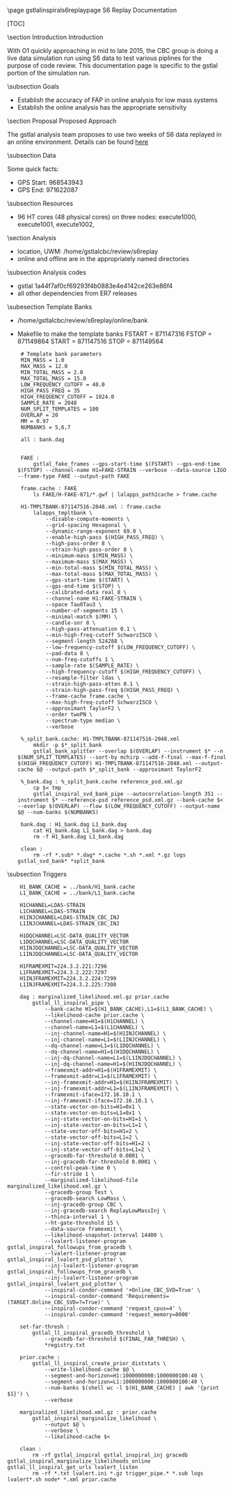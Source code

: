 \page gstlalinspirals6replaypage S6 Replay Documentation

[TOC]

\section Introduction Introduction

With O1 quickly approaching in mid to late 2015, the CBC group is doing a live
data simulation run using S6 data to test various piplines for the purpose of
code review.  This documentation page is specific to the gstlal portion of the
simulation run.  

\subsection Goals

 - Establish the accuracy of FAP in online analysis for low mass systems
 - Establish the online analysis has the appropriate sensitivity

\section Proposal Proposed Approach

The gstlal analysis team proposes to use two weeks of S6 data replayed in an
online environment.  Details can be found <a href="https://www.lsc-group.phys.uwm.edu/ligovirgo/cbcnote/S6VSR3ReplayMDC/140812103550GeneralData%20broadcasting">here</a>

\subsection Data

Some quick facts:

 - GPS Start: 968543943
 - GPS End: 971622087

\subsection Resources

 - 96 HT cores (48 physical cores) on three nodes: execute1000, execute1001, execute1002,

\section Analysis

 - location, UWM: /home/gstlalcbc/review/s6replay
 - online and offline are in the appropriately named directories

\subsection Analysis codes

 - gstlal 1a44f7af0cf69293f4b0883e4e4142ce263e86f4
 - all other dependencies from ER7 releases

\subesection Template Banks

 - /home/gstlalcbc/review/s6replay/online/bank
 - Makefile to make the template banks
		FSTART = 871147316
		FSTOP =  871149864
		START = 871147516
		STOP =  871149564

		# Template bank parameters
		MIN_MASS = 1.0
		MAX_MASS = 12.0
		MIN_TOTAL_MASS = 2.0 
		MAX_TOTAL_MASS = 15.0
		LOW_FREQUENCY_CUTOFF = 40.0
		HIGH_PASS_FREQ = 35
		HIGH_FREQUENCY_CUTOFF = 1024.0
		SAMPLE_RATE = 2048
		NUM_SPLIT_TEMPLATES = 100
		OVERLAP = 20
		MM = 0.97
		NUMBANKS = 5,6,7

		all : bank.dag


		FAKE :
			gstlal_fake_frames --gps-start-time $(FSTART) --gps-end-time $(FSTOP) --channel-name H1=FAKE-STRAIN --verbose --data-source LIGO --frame-type FAKE --output-path FAKE

		frame.cache : FAKE
			ls FAKE/H-FAKE-871/*.gwf | lalapps_path2cache > frame.cache

		H1-TMPLTBANK-871147516-2048.xml : frame.cache
			lalapps_tmpltbank \
				--disable-compute-moments \
				--grid-spacing Hexagonal \
				--dynamic-range-exponent 69.0 \
				--enable-high-pass $(HIGH_PASS_FREQ) \
				--high-pass-order 8 \
				--strain-high-pass-order 8 \
				--minimum-mass $(MIN_MASS) \
				--maximum-mass $(MAX_MASS) \
				--min-total-mass $(MIN_TOTAL_MASS) \
				--max-total-mass $(MAX_TOTAL_MASS) \
				--gps-start-time $(START) \
				--gps-end-time $(STOP) \
				--calibrated-data real_8 \
				--channel-name H1:FAKE-STRAIN \
				--space Tau0Tau3 \
				--number-of-segments 15 \
				--minimal-match $(MM) \
				--candle-snr 8 \
				--high-pass-attenuation 0.1 \
				--min-high-freq-cutoff SchwarzISCO \
				--segment-length 524288 \
				--low-frequency-cutoff $(LOW_FREQUENCY_CUTOFF) \
				--pad-data 8 \
				--num-freq-cutoffs 1 \
				--sample-rate $(SAMPLE_RATE) \
				--high-frequency-cutoff $(HIGH_FREQUENCY_CUTOFF) \
				--resample-filter ldas \
				--strain-high-pass-atten 0.1 \
				--strain-high-pass-freq $(HIGH_PASS_FREQ) \
				--frame-cache frame.cache \
				--max-high-freq-cutoff SchwarzISCO \
				--approximant TaylorF2 \
				--order twoPN \
				--spectrum-type median \
				--verbose

		%_split_bank.cache: H1-TMPLTBANK-871147516-2048.xml
			mkdir -p $*_split_bank
			gstlal_bank_splitter --overlap $(OVERLAP) --instrument $* --n $(NUM_SPLIT_TEMPLATES) --sort-by mchirp --add-f-final --max-f-final $(HIGH_FREQUENCY_CUTOFF) H1-TMPLTBANK-871147516-2048.xml --output-cache $@ --output-path $*_split_bank --approximant TaylorF2

		%_bank.dag : %_split_bank.cache reference_psd.xml.gz
			cp $< tmp
			gstlal_inspiral_svd_bank_pipe --autocorrelation-length 351 --instrument $* --reference-psd reference_psd.xml.gz --bank-cache $< --overlap $(OVERLAP) --flow $(LOW_FREQUENCY_CUTOFF) --output-name $@ --num-banks $(NUMBANKS)

		bank.dag : H1_bank.dag L1_bank.dag
			cat H1_bank.dag L1_bank.dag > bank.dag
			rm -f H1_bank.dag L1_bank.dag

		clean :
			rm -rf *.sub* *.dag* *.cache *.sh *.xml *.gz logs gstlal_svd_bank* *split_bank

\subsection Triggers

		H1_BANK_CACHE = ../bank/H1_bank.cache
		L1_BANK_CACHE = ../bank/L1_bank.cache

		H1CHANNEL=LDAS-STRAIN
		L1CHANNEL=LDAS-STRAIN
		H1INJCHANNEL=LDAS-STRAIN_CBC_INJ
		L1INJCHANNEL=LDAS-STRAIN_CBC_INJ

		H1DQCHANNEL=LSC-DATA_QUALITY_VECTOR
		L1DQCHANNEL=LSC-DATA_QUALITY_VECTOR
		H1INJDQCHANNEL=LSC-DATA_QUALITY_VECTOR
		L1INJDQCHANNEL=LSC-DATA_QUALITY_VECTOR

		H1FRAMEXMIT=224.3.2.221:7296
		L1FRAMEXMIT=224.3.2.222:7297
		H1INJFRAMEXMIT=224.3.2.224:7299
		L1INJFRAMEXMIT=224.3.2.225:7300

		dag : marginalized_likelihood.xml.gz prior.cache
			gstlal_ll_inspiral_pipe \
				--bank-cache H1=$(H1_BANK_CACHE),L1=$(L1_BANK_CACHE) \
				--likelihood-cache prior.cache \
				--channel-name=H1=$(H1CHANNEL) \
				--channel-name=L1=$(L1CHANNEL) \
				--inj-channel-name=H1=$(H1INJCHANNEL) \
				--inj-channel-name=L1=$(L1INJCHANNEL) \
				--dq-channel-name=L1=$(L1DQCHANNEL) \
				--dq-channel-name=H1=$(H1DQCHANNEL) \
				--inj-dq-channel-name=L1=$(L1INJDQCHANNEL) \
				--inj-dq-channel-name=H1=$(H1INJDQCHANNEL) \
				--framexmit-addr=H1=$(H1FRAMEXMIT) \
				--framexmit-addr=L1=$(L1FRAMEXMIT) \
				--inj-framexmit-addr=H1=$(H1INJFRAMEXMIT) \
				--inj-framexmit-addr=L1=$(L1INJFRAMEXMIT) \
				--framexmit-iface=172.16.10.1 \
				--inj-framexmit-iface=172.16.10.1 \
				--state-vector-on-bits=H1=0x1 \
				--state-vector-on-bits=L1=0x1 \
				--inj-state-vector-on-bits=H1=1 \
				--inj-state-vector-on-bits=L1=1 \
				--state-vector-off-bits=H1=2 \
				--state-vector-off-bits=L1=2 \
				--inj-state-vector-off-bits=H1=2 \
				--inj-state-vector-off-bits=L1=2 \
				--gracedb-far-threshold 0.0001 \
				--inj-gracedb-far-threshold 0.0001 \
				--control-peak-time 0 \
				--fir-stride 1 \
				--marginalized-likelihood-file marginalized_likelihood.xml.gz \
				--gracedb-group Test \
				--gracedb-search LowMass \
				--inj-gracedb-group CBC \
				--inj-gracedb-search ReplayLowMassInj \
				--thinca-interval 1 \
				--ht-gate-threshold 15 \
				--data-source framexmit \
				--likelihood-snapshot-interval 14400 \
				--lvalert-listener-program gstlal_inspiral_followups_from_gracedb \
				--lvalert-listener-program gstlal_inspiral_lvalert_psd_plotter \
				--inj-lvalert-listener-program gstlal_inspiral_followups_from_gracedb \
				--inj-lvalert-listener-program gstlal_inspiral_lvalert_psd_plotter \
				--inspiral-condor-command '+Online_CBC_SVD=True' \
				--inspiral-condor-command 'Requirements=(TARGET.Online_CBC_SVD=?=True)' \
				--inspiral-condor-command 'request_cpus=4' \
				--inspiral-condor-command 'request_memory=8000'

		set-far-thresh :
			gstlal_ll_inspiral_gracedb_threshold \
				--gracedb-far-threshold $(FINAL_FAR_THRESH) \
				*registry.txt

		prior.cache :
			gstlal_ll_inspiral_create_prior_diststats \
				--write-likelihood-cache $@ \
				--segment-and-horizon=H1:1000000000:1000000100:40 \
				--segment-and-horizon=L1:1000000000:1000000100:40 \
				--num-banks $(shell wc -l $(H1_BANK_CACHE) | awk '{print $1}') \
				--verbose

		marginalized_likelihood.xml.gz : prior.cache
			gstlal_inspiral_marginalize_likelihood \
				--output $@ \
				--verbose \
				--likelihood-cache $<

		clean :
			rm -rf gstlal_inspiral gstlal_inspiral_inj gracedb gstlal_inspiral_marginalize_likelihoods_online gstlal_ll_inspiral_get_urls lvalert_listen 
			rm -rf *.txt lvalert.ini *.gz trigger_pipe.* *.sub logs lvalert*.sh node* *.xml prior.cache


